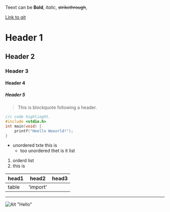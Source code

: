 Teext can be **Bold**, _italic_, ~~strikethrough~~,
 
[Link to git](http://github.com)
# Header 1
## Header 2
### Header 3
#### Header 4
##### Header 5

> This is blockquote following a header.


```c
//c code highlioght.
#include <stdio.h>
int main(void) {
    printf("Heello Wooorld!");
}
```

* unordered txte this is
     * too unordered thet is it list

1. orderd list
2. this is

|head1  |head2   |head3  |
|:------|--------|-------|
|table  |'import'|       |

   
***
![Alt "Hello"](http://guides.github.com/activities/hello-world/branching.png)
